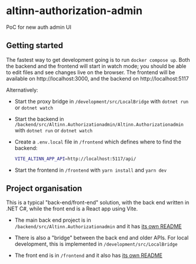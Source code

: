# altinn-authorization-admin

PoC for new auth admin UI

## Getting started

The fastest way to get development going is to run `docker compose up`. Both the backend and the frontend will start in watch mode; you should be able to edit files and see changes live on the browser. The frontend will be available on http://localhost:3000, and the backend on http://localhost:5117

Alternatively:

- Start the proxy bridge in `/development/src/LocalBridge` with `dotnet run` or `dotnet watch`
- Start the backend in `/backend/src/Altinn.Authorizationadmin/Altinn.Authorizationadmin` with `dotnet run` or `dotnet watch`
- Create a `.env.local` file in `/frontend` which defines where to find the backend:

  ```sh
  VITE_ALTINN_APP_API=http://localhost:5117/api/
  ```

- Start the frontend in `/frontend` with `yarn install` and `yarn dev`

## Project organisation

This is a typical "back-end/front-end" solution, with the back end written in .NET C#, while the front end is a React app using Vite.

- The main back end project is in `/backend/src/Altinn.Authorizationadmin` and it has [its own README](backend/src/Altinn.Authorizationadmin/Altinn.Authorizationadmin/README.md)

- There is also a "bridge" between the back end and older APIs. For local development, this is implemented in `/development/src/LocalBridge`

- The front end is in `/frontend` and it also has [its own README](frontend/README.md)